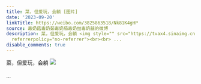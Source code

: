 ```yaml
---
title: 菜，但爱玩，会躺 [图片]
date: '2023-09-20'
linkTitle: https://weibo.com/3825863518/Nk81K4gHP
source: 毒奶菇毒奶茹毒奶茄毒奶喆毒奶囍的微博
description: 菜，但爱玩，会躺 <img style="" src="https://tvax4.sinaimg.cn/large/e40a0b5ely1hi2s3lai3zj20u01sz10w.jpg"
  referrerpolicy="no-referrer"><br><br> ...
disable_comments: true
---
```

菜，但爱玩，会躺 <img style="" src="https://tvax4.sinaimg.cn/large/e40a0b5ely1hi2s3lai3zj20u01sz10w.jpg" referrerpolicy="no-referrer"><br><br> ...